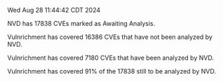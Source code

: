 Wed Aug 28 11:44:42 CDT 2024

NVD has 17838 CVEs marked as Awaiting Analysis.

Vulnrichment has covered 16386 CVEs that have not been analyzed by NVD.

Vulnrichment has covered 7180 CVEs that have been analyzed by NVD.

Vulnrichment has covered 91% of the 17838 still to be analyzed by NVD.


